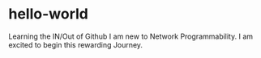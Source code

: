 # hello-world
Learning the IN/Out of Github
I am new to Network Programmability. I am excited to begin this rewarding Journey.
